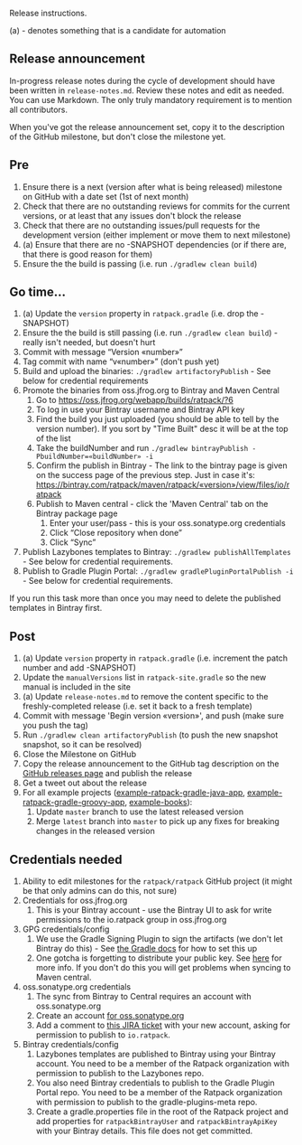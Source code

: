 Release instructions.

(a) - denotes something that is a candidate for automation

## Release announcement

In-progress release notes during the cycle of development should have been written in `release-notes.md`.
Review these notes and edit as needed.  You can use Markdown.
The only truly mandatory requirement is to mention all contributors.

When you've got the release announcement set, copy it to the description of the GitHub milestone, but don't close the milestone yet.

## Pre

1. Ensure there is a next (version after what is being released) milestone on GitHub with a date set (1st of next month)
1. Check that there are no outstanding reviews for commits for the current versions, or at least that any issues don't block the release
1. Check that there are no outstanding issues/pull requests for the development version (either implement or move them to next milestone)
1. (a) Ensure that there are no -SNAPSHOT dependencies (or if there are, that there is good reason for them)
1. Ensure the the build is passing (i.e. run `./gradlew clean build`)

## Go time…

1. (a) Update the `version` property in `ratpack.gradle` (i.e. drop the -SNAPSHOT)
1. Ensure the the build is still passing (i.e. run `./gradlew clean build`) - really isn't needed, but doesn't hurt
1. Commit with message “Version «number»”
1. Tag commit with name “v«number»” (don't push yet)
1. Build and upload the binaries: `./gradlew artifactoryPublish` - See below for credential requirements
1. Promote the binaries from oss.jfrog.org to Bintray and Maven Central
    1. Go to https://oss.jfrog.org/webapp/builds/ratpack/?6
    1. To log in use your Bintray username and Bintray API key
    1. Find the build you just uploaded (you should be able to tell by the version number).  If you sort by "Time Built" desc it will be at the top of the list
    1. Take the buildNumber and run `./gradlew bintrayPublish -PbuildNumber=«buildNumber» -i`
    1. Confirm the publish in Bintray - The link to the bintray page is given on the success page of the previous step. Just in case it's:  https://bintray.com/ratpack/maven/ratpack/«version»/view/files/io/ratpack
    1. Publish to Maven central - click the 'Maven Central' tab on the Bintray package page
        1. Enter your user/pass - this is your oss.sonatype.org credentials
        1. Click “Close repository when done”
        1. Click “Sync”
1. Publish Lazybones templates to Bintray: `./gradlew publishAllTemplates` - See below for credential requirements.
1. Publish to Gradle Plugin Portal: `./gradlew gradlePluginPortalPublish -i` - See below for credential requirements.
<p>If you run this task more than once you may need to delete the published templates in Bintray first. 

## Post

1. (a) Update `version` property in `ratpack.gradle` (i.e. increment the patch number and add -SNAPSHOT)
1. Update the `manualVersions` list in `ratpack-site.gradle` so the new manual is included in the site
1. (a) Update `release-notes.md` to remove the content specific to the freshly-completed release (i.e. set it back to a fresh template)
1. Commit with message 'Begin version «version»', and push (make sure you push the tag)
1. Run `./gradlew clean artifactoryPublish` (to push the new snapshot snapshot, so it can be resolved)
1. Close the Milestone on GitHub
1. Copy the release announcement to the GitHub tag description on the [GitHub releases page](https://github.com/ratpack/ratpack/releases) and publish the release
1. Get a tweet out about the release
1. For all example projects ([example-ratpack-gradle-java-app](https://github.com/ratpack/example-ratpack-gradle-java-app), [example-ratpack-gradle-groovy-app](https://github.com/ratpack/example-ratpack-gradle-groovy-app), [example-books](https://github.com/ratpack/example-books)):
    1. Update `master` branch to use the latest released version
    1. Merge `latest` branch into `master` to pick up any fixes for breaking changes in the released version

## Credentials needed

1. Ability to edit milestones for the `ratpack/ratpack` GitHub project (it might be that only admins can do this, not sure)
1. Credentials for oss.jfrog.org
    1. This is your Bintray account - use the Bintray UI to ask for write permissions to the io.ratpack group in oss.jfrog.org
1. GPG credentials/config
    1. We use the Gradle Signing Plugin to sign the artifacts (we don't let Bintray do this) - See [the Gradle docs](http://www.gradle.org/docs/current/userguide/signing_plugin.html#N15692) for how to set this up
    1. One gotcha is forgetting to distribute your public key.  See [here](http://blog.sonatype.com/2010/01/how-to-generate-pgp-signatures-with-maven/#.U9rkY2MSS6N) for more info.  If you don't do this you will get problems when syncing to Maven central.
1. oss.sonatype.org credentials
    1. The sync from Bintray to Central requires an account with oss.sonatype.org
    1. Create an account [for oss.sonatype.org](https://issues.sonatype.org/secure/Signup!default.jspa)
    1. Add a comment to [this JIRA ticket](https://issues.sonatype.org/browse/OSSRH-8283) with your new account, asking for permission to publish to `io.ratpack`.
1. Bintray credentials/config
    1. Lazybones templates are published to Bintray using your Bintray account.  You need to be a member of the Ratpack organization with permission to publish to the Lazybones repo.
    1. You also need Bintray credentials to publish to the Gradle Plugin Portal repo.  You need to be a member of the Ratpack organization with permission to publish to the gradle-plugins-meta repo.
    1. Create a gradle.properties file in the root of the Ratpack project and add properties for `ratpackBintrayUser` and `ratpackBintrayApiKey` with your Bintray details.  This file does not get committed.
